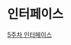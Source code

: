 # 인터페이스

[5주차 인터페이스](https://dot-rainbow-b24.notion.site/5-Interface-3b9d531fc5f94939900a4a26fc8cdefe)
